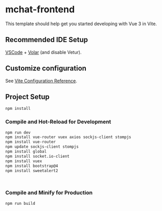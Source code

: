 # mchat-frontend

This template should help get you started developing with Vue 3 in Vite.

## Recommended IDE Setup

[VSCode](https://code.visualstudio.com/) + [Volar](https://marketplace.visualstudio.com/items?itemName=Vue.volar) (and disable Vetur).

## Customize configuration

See [Vite Configuration Reference](https://vitejs.dev/config/).

## Project Setup

```sh
npm install
```

### Compile and Hot-Reload for Development

```sh
npm run dev
npm install vue-router vuex axios sockjs-client stompjs
npm install vue-router
npm update sockjs-client stompjs
npm install global
npm install socket.io-client
npm install vuex
npm install bootstrap@4
npm install sweetalert2




```

### Compile and Minify for Production

```sh
npm run build
```
